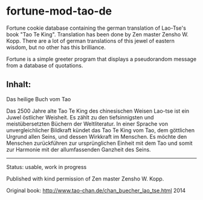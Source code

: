 fortune-mod-tao-de
==================

Fortune cookie database containing the german translation of Lao-Tse's book "Tao Te King". Translation has been done by Zen master Zensho W. Kopp. There are a lot of german translations of this jewel of eastern wisdom, but no other has this brilliance.

Fortune is a simple greeter program that displays a pseudorandom message from a database of quotations.

Inhalt:
--------------------------------------------------------------------------
Das heilige Buch vom Tao

Das 2500 Jahre alte Tao Te King des chinesischen Weisen Lao-tse ist ein Juwel östlicher Weisheit. 
Es zählt zu den tiefsinnigsten und meistübersetzten Büchern der Weltliteratur. 
In einer Sprache von unvergleichlicher Bildkraft kündet das Tao Te King vom Tao, 
dem göttlichen Urgrund allen Seins, und dessen Wirkkraft im Menschen. 
Es möchte den Menschen zurückführen zur ursprünglichen Einheit mit dem Tao 
und somit zur Harmonie mit der allumfassenden Ganzheit des Seins.

---------------------------------------------------------------------------

Status: usable, work in progress

Published with kind permission of Zen master Zensho W. Kopp.

Original book: http://www.tao-chan.de/chan_buecher_lao_tse.html
2014
